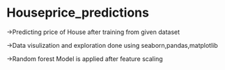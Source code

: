# Houseprice_predictions

->Predicting price of House after training from given dataset

->Data visulization and exploration done using seaborn,pandas,matplotlib

->Random forest Model is applied after feature scaling
